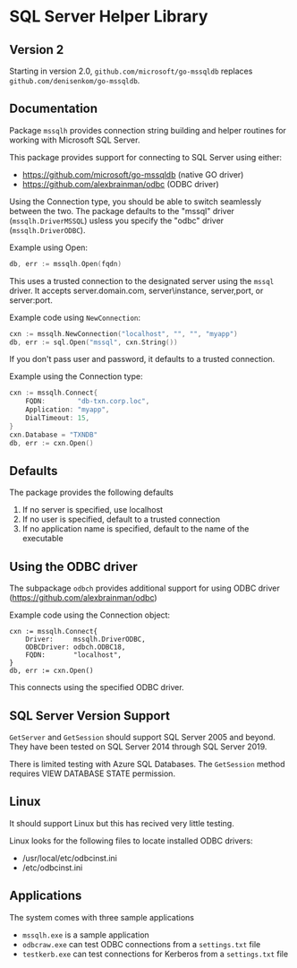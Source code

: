 # SQL Server Helper Library

## Version 2
Starting in version 2.0, `github.com/microsoft/go-mssqldb` replaces `github.com/denisenkom/go-mssqldb`.  

## Documentation

Package `mssqlh` provides connection string building and helper routines for working with Microsoft SQL Server.

This package provides support for connecting to SQL Server using either:
* https://github.com/microsoft/go-mssqldb (native GO driver) 
* https://github.com/alexbrainman/odbc (ODBC driver)

Using the Connection type, you should be able to switch seamlessly between the two.
The package defaults to the "mssql" driver (`mssqlh.DriverMSSQL`) usless you specify the "odbc" driver (`mssqlh.DriverODBC`).

Example using Open:
```go
db, err := mssqlh.Open(fqdn)
```


This uses a trusted connection to the designated server using the `mssql` driver.  It accepts
server.domain.com, server\instance, server,port, or server:port.

Example code using `NewConnection`:
```go
cxn := mssqlh.NewConnection("localhost", "", "", "myapp")
db, err := sql.Open("mssql", cxn.String())
```

If you don't pass user and password, it defaults to a trusted connection.

Example using the Connection type:
```go
cxn := mssqlh.Connect{
	FQDN:        "db-txn.corp.loc",
	Application: "myapp",
	DialTimeout: 15,
}
cxn.Database = "TXNDB"
db, err := cxn.Open()
```

## Defaults

The package provides the following defaults
1. If no server is specified, use localhost
2. If no user is specified, default to a trusted connection
3. If no application name is specified, default to the name of the executable

## Using the ODBC driver

The subpackage `odbch` provides additional support for
using ODBC driver (https://github.com/alexbrainman/odbc)

Example code using the Connection object:

	cxn := mssqlh.Connect{
		Driver:     mssqlh.DriverODBC,
		ODBCDriver: odbch.ODBC18,
		FQDN:       "localhost",
	}
	db, err := cxn.Open()

This connects using the specified ODBC driver.

## SQL Server Version Support

`GetServer` and `GetSession` should support SQL Server 2005 and beyond.  They
have been tested on SQL Server 2014 through SQL Server 2019.

There is limited testing with Azure SQL Databases.  The `GetSession` method
requires VIEW DATABASE STATE permission.

## Linux
It should support Linux but this has recived very little testing.

Linux looks for the following files to locate installed ODBC drivers:
* /usr/local/etc/odbcinst.ini
* /etc/odbcinst.ini

## Applications
The system comes with three sample applications 
* `mssqlh.exe` is a sample application
* `odbcraw.exe` can test ODBC connections from a `settings.txt` file
* `testkerb.exe` can test connections for Kerberos from a `settings.txt` file
